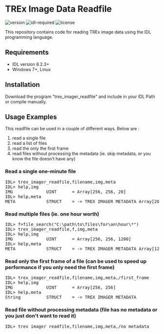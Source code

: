 # TREx Image Data Readfile
![version](https://img.shields.io/badge/version-1.0.0-blue)
![idl-required](https://img.shields.io/badge/IDL-8.2.3%2B-lightgrey)
![license](https://img.shields.io/badge/license-MIT-brightgreen)

This repository contains code for reading TREx image data using the IDL programming language.

## Requirements
- IDL version 8.2.3+
- Windows 7+, Linux

## Installation
Download the program "trex_imager_readfile" and include in your IDL Path or compile manually.

## Usage Examples
This readfile can be used in a couple of different ways. Below are : 

1) read a single file
2) read a list of files
3) read the only the first frame
4) read files without processing the metadata (ie. skip metadata, or you know the file doesn't have any)

### Read a single one-minute file
<pre>IDL> trex_imager_readfile,filename,img,meta
IDL> help,img
IMG             UINT      = Array[256, 256, 20]
IDL> help,meta
META            STRUCT    = -> TREX_IMAGER_METADATA Array[20]</pre>

### Read multiple files (ie. one hour worth)
<pre>IDL> f=file_search("C:\path\to\files\for\an\hour\*")
IDL> trex_imager_readfile,f,img,meta
IDL> help,img
IMG             UINT      = Array[256, 256, 1200]
IDL> help,meta
META            STRUCT    = -> TREX_IMAGER_METADATA Array[1200]</pre>

### Read only the first frame of a file (can be used to speed up performance if you only need the first frame)
<pre>IDL> trex_imager_readfile,filename,img,meta,/first_frame
IDL> help,img
IMG             UINT      = Array[256, 256]
IDL> help,meta
String          STRUCT    = -> TREX_IMAGER_METADATA</pre>

### Read file without processing metadata (file has no metadata or you just don't want to read it)
<pre>IDL> trex_imager_readfile,filename,img,meta,/no_metadata</pre>

